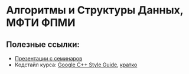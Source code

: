 # Алгоритмы и Структуры Данных, МФТИ ФПМИ
## Полезные ссылки:
- [Презентации с семинаров](https://drive.google.com/drive/u/0/folders/1RUkTbXeExS-YuFgS4e8cKRD9lilow5fX)
- Кодстайл курса: [Google C++ Style Guide](https://google.github.io/styleguide/cppguide.html), [кратко](https://docs.google.com/document/d/1N8j7Xmz53b-2M-giU8aI09sLCcmb5vY7BxfWxBwsoFk)
